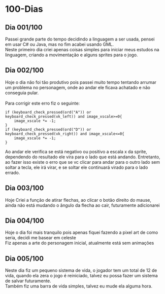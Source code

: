 # 100-Dias

## Dia 001/100

 Passei grande parte do tempo decidindo a linguagem a ser usada, pensei em usar C# ou Java, mas no fim acabei usando GML.
 <br/>
 Neste primeiro dia criei apenas coisas simples para iniciar meus estudos na linguagem, criando a movimentação e alguns sprites para o jogo.

## Dia 002/100

 Hoje o dia não foi tão produtivo pois passei muito tempo tentando arrumar um problema no personagem, onde ao andar ele ficava achatado e não conseguia pular.
 <br/><br/>
 Para corrigir este erro fiz o seguinte:
```GML
if (keyboard_check_pressed(ord("A")) or keyboard_check_pressed(vk_left)) and image_xscale>=0{
	image_xscale *= -1;
}
if (keyboard_check_pressed(ord("D")) or keyboard_check_pressed(vk_right)) and image_xscale<=0{
	image_xscale *= -1;
}
```
 Ao andar ele verifica se está negativo ou positivo a escala x da sprite, dependendo do resultado ele vira para o lado que está andando. Entretanto, ao fazer isso existe o erro que se vc clicar para andar para o outro lado sem soltar a tecla, ele irá virar, e se soltar ele continuará virado para o lado errado.

## Dia 003/100

Hoje Criei a função de atirar flechas, ao clicar o botão direito do mause, ainda não está mudando o ângulo da flecha ao cair, futuramente adicionarei

## Dia 004/100

Hoje o dia foi mais tranquilo pois apenas fiquei fazendo a pixel art de como seria, decidi me basear em celeste
<br/>
Fiz apenas a arte do personagem inicial, atualmente está sem animações

## Dia 005/100

Neste dia fiz um pequeno sistema de vida, o jogador tem um total de 12 de vida, quando ela zera o jogo é reiniciado, talvez eu possa fazer um sistema de salvar futuramente.
<br/>
Também fiz uma barra de vida simples, talvez eu mude ela alguma hora.
